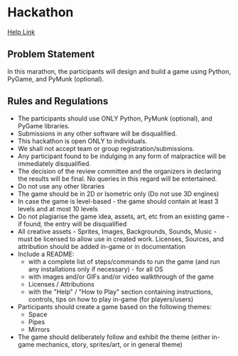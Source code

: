 # Hackathon
[Help Link](https://hackathon.fossee.in/python/)

## Problem Statement
In this marathon, the participants will design and build a game using Python, PyGame, and PyMunk (optional).

## Rules and Regulations
- The participants should use ONLY Python, PyMunk (optional), and PyGame libraries.
- Submissions in any other software will be disqualified.
- This hackathon is open ONLY to individuals. 
- We shall not accept team or group registration/submissions.
- Any participant found to be indulging in any form of malpractice will be immediately disqualified.
- The decision of the review committee and the organizers in declaring the results will be final. No queries in this regard will be entertained.
- Do not use any other libraries
- The game should be in 2D or Isometric only (Do not use 3D engines)
- In case the game is level-based - the game should contain at least 3 levels and at most 10 levels
- Do not plagiarise the game idea, assets, art, etc from an existing game - if found, the entry will be disqualified
- All creative assets - Sprites, Images, Backgrounds, Sounds, Music - must be licensed to allow use in created work. Licenses, Sources, and attribution should be added in-game or in documentation
- Include a README: 
  * with a complete list of steps/commands to run the game (and run any installations only if necessary) - for all OS
  * with images and/or GIFs and/or video walkthrough of the game
  * Licenses / Attributions
  * with the "Help" / "How to Play" section containing instructions, controls, tips on how to play in-game (for players/users)
- Participants should create a game based on the following themes:
  + Space
  + Pipes
  + Mirrors
- The game should deliberately follow and exhibit the theme (either in-game mechanics, story, sprites/art, or in general theme)